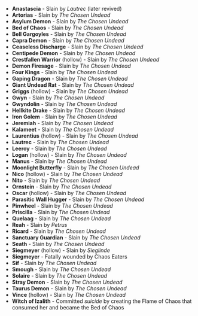 - **Anastascia** - Slain by _Lautrec_ (later revived)
- **Artorias** - Slain by _The Chosen Undead_
- **Asylum Demon** - Slain by _The Chosen Undead_
- **Bed of Chaos** - Slain by _The Chosen Undead_
- **Bell Gargoyles** - Slain by _The Chosen Undead_
- **Capra Demon** - Slain by _The Chosen Undead_
- **Ceaseless Discharge** - Slain by _The Chosen Undead_
- **Centipede Demon** - Slain by _The Chosen Undead_
- **Crestfallen Warrior** (hollow) - Slain by _The Chosen Undead_
- **Demon Firesage** - Slain by _The Chosen Undead_
- **Four Kings** - Slain by _The Chosen Undead_
- **Gaping Dragon** - Slain by _The Chosen Undead_
- **Giant Undead Rat** - Slain by _The Chosen Undead_
- **Griggs** (hollow) - Slain by _The Chosen Undead_
- **Gwyn** - Slain by _The Chosen Undead_
- **Gwyndolin** - Slain by _The Chosen Undead_
- **Hellkite Drake** - Slain by _The Chosen Undead_
- **Iron Golem** - Slain by _The Chosen Undead_
- **Jeremiah** - Slain by _The Chosen Undead_
- **Kalameet** - Slain by _The Chosen Undead_
- **Laurentius** (hollow) - Slain by _The Chosen Undead_
- **Lautrec** - Slain by _The Chosen Undead_
- **Leeroy** - Slain by _The Chosen Undead_
- **Logan** (hollow) - Slain by _The Chosen Undead_
- **Manus** - Slain by _The Chosen Undead_
- **Moonlight Butterfly** - Slain by _The Chosen Undead_
- **Nico** (hollow) - Slain by _The Chosen Undead_
- **Nito** - Slain by _The Chosen Undead_
- **Ornstein** - Slain by _The Chosen Undead_
- **Oscar** (hollow) - Slain by _The Chosen Undead_
- **Parasitic Wall Hugger** - Slain by _The Chosen Undead_
- **Pinwheel** - Slain by _The Chosen Undead_
- **Priscilla** - Slain by _The Chosen Undead_
- **Quelaag** - Slain by _The Chosen Undead_
- **Reah** - Slain by _Petrus_
- **Ricard** - Slain by _The Chosen Undead_
- **Sanctuary Guardian** - Slain by _The Chosen Undead_
- **Seath** - Slain by _The Chosen Undead_
- **Siegmeyer** (hollow) - Slain by _Sieglinde_
- **Siegmeyer** - Fatally wounded by Chaos Eaters
- **Sif** - Slain by _The Chosen Undead_
- **Smough** - Slain by _The Chosen Undead_
- **Solaire** - Slain by _The Chosen Undead_
- **Stray Demon** - Slain by _The Chosen Undead_
- **Taurus Demon** - Slain by _The Chosen Undead_
- **Vince** (hollow) - Slain by _The Chosen Undead_
- **Witch of Izalith** - Committed _suicide_ by creating the Flame of Chaos that consumed her and became the Bed of Chaos